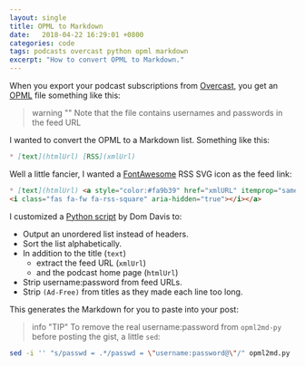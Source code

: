 ```yaml
---
layout: single
title: OPML to Markdown
date:   2018-04-22 16:29:01 +0800
categories: code
tags: podcasts overcast python opml markdown
excerpt: "How to convert OPML to Markdown."
---
```


When you export your podcast subscriptions from [Overcast](https://overcast.fm/), you get an [OPML](https://en.wikipedia.org/wiki/OPML) file something like this:

<script src="https://gist.github.com/jamesstout/a4050fdfda4f1fad5d5637ff35293549.js"></script>

> warning ""
> Note that the file contains usernames and passwords in the feed URL

I wanted to convert the OPML to a Markdown list. Something like this:

```markdown
* [text](htmlUrl) [RSS](xmlUrl)
```

Well a little fancier, I wanted a [FontAwesome](https://fontawesome.com/icons/rss-square?style=solid) RSS SVG icon as the feed link:

```markdown
* [text](htmlUrl) <a style="color:#fa9b39" href="xmlURL" itemprop="sameAs">
<i class="fas fa-fw fa-rss-square" aria-hidden="true"></i></a>
```

I customized a [Python script](https://gist.github.com/domdavis/9988867) by Dom Davis to:

* Output an unordered list instead of headers.
* Sort the list alphabetically.
* In addition to the title (`text`)
  * extract the feed URL (`xmlUrl`)
  * and the podcast home page (`htmlUrl`)
* Strip username:password from feed URLs.
* Strip `(Ad-Free)` from titles as they made each line too long.

<script src="https://gist.github.com/jamesstout/39405a465e94bde0c6478a1a1dcf64f4.js"></script>

This generates the Markdown for you to paste into your post:
<script src="https://gist.github.com/jamesstout/213b9376d740b8b2234d1e4a7f3025b3.js"></script>

> info "TIP"
> To remove the real username:password from `opml2md-py` before posting the gist, a little `sed`:

```bash
sed -i '' "s/passwd = .*/passwd = \"username:password@\"/" opml2md.py
```
